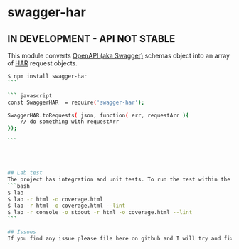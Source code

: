 # swagger-har

## IN DEVELOPMENT - API NOT STABLE

This module converts [OpenAPI (aka Swagger)](https://openapis.org/) schemas object into an array of [HAR](http://hapijs.com/) request objects.

````bash
$ npm install swagger-har
```

``` javascript
const SwaggerHAR  = require('swagger-har');

SwaggerHAR.toRequests( json, function( err, requestArr ){
    // do something with requestArr
});

```




## Lab test
The project has integration and unit tests. To run the test within the project type one of the following commands.
```bash
$ lab
$ lab -r html -o coverage.html
$ lab -r html -o coverage.html --lint
$ lab -r console -o stdout -r html -o coverage.html --lint
```

## Issues
If you find any issue please file here on github and I will try and fix them.
